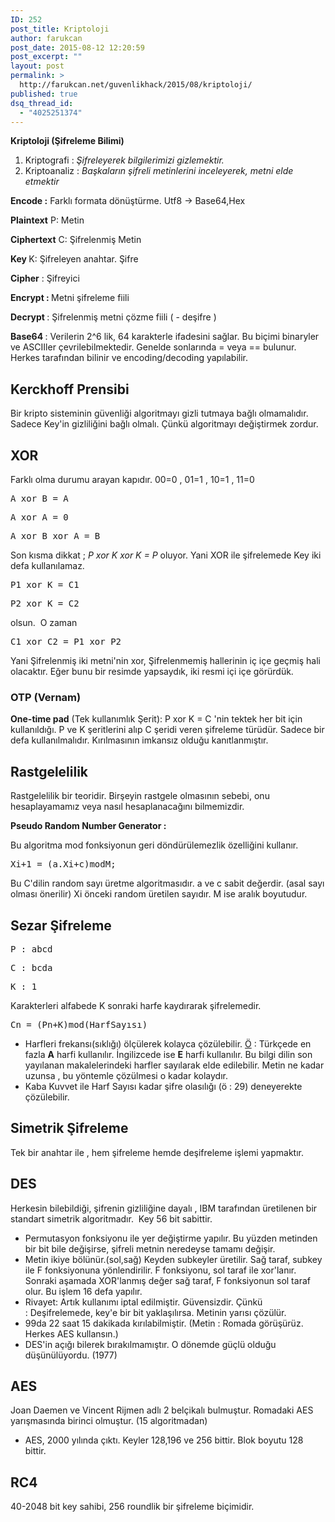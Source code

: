 ```yaml
---
ID: 252
post_title: Kriptoloji
author: farukcan
post_date: 2015-08-12 12:20:59
post_excerpt: ""
layout: post
permalink: >
  http://farukcan.net/guvenlikhack/2015/08/kriptoloji/
published: true
dsq_thread_id:
  - "4025251374"
---
```

<strong>Kriptoloji (Şifreleme Bilimi)</strong>
<ol>
	<li>Kriptografi :<em> Şifreleyerek bilgilerimizi gizlemektir.</em></li>
	<li>Kriptoanaliz : <em>Başkaların şifreli metinlerini inceleyerek, metni elde etmektir</em></li>
</ol>
<strong>Encode :</strong> Farklı formata dönüştürme. Utf8 -&gt; Base64,Hex

<strong>Plaintext</strong> P: Metin

<strong>Ciphertext</strong> C: Şifrelenmiş Metin

<strong>Key </strong>K: Şifreleyen anahtar. Şifre

<strong>Cipher</strong> : Şifreyici

<strong>Encrypt : </strong>Metni şifreleme fiili

<strong>Decrypt </strong>: Şifrelenmiş metni çözme fiili ( - deşifre )

<strong>Base64 </strong>: Verilerin 2^6 lik, 64 karakterle ifadesini sağlar. Bu biçimi binaryler ve ASCIIler çevrilebilmektedir. Genelde sonlarında = veya == bulunur. Herkes tarafından bilinir ve encoding/decoding yapılabilir.
<h2>Kerckhoff Prensibi</h2>
Bir kripto sisteminin güvenliği algoritmayı gizli tutmaya bağlı olmamalıdır. Sadece Key'in gizliliğini bağlı olmalı. Çünkü algoritmayı değiştirmek zordur.
<h2>XOR</h2>
Farklı olma durumu arayan kapıdır. 00=0 , 01=1 , 10=1 , 11=0
<pre>A xor B = A</pre>
<pre>A xor A = 0</pre>
<pre>A xor B xor A = B</pre>
Son kısma dikkat ; <em>P xor K xor K = P </em>oluyor. Yani XOR ile şifrelemede Key iki defa kullanılamaz.
<pre>P1 xor K = C1</pre>
<pre>P2 xor K = C2</pre>
olsun.  O zaman
<pre>C1 xor C2 = P1 xor P2</pre>
Yani Şifrelenmiş iki metni'nin xor, Şifrelenmemiş hallerinin iç içe geçmiş hali olacaktır. Eğer bunu bir resimde yapsaydık, iki resmi içi içe görürdük.
<h3>OTP (Vernam)</h3>
<strong>One-time pad</strong> (Tek kullanımlık Şerit): P xor K = C 'nin tektek her bit için kullanıldığı. P ve K şeritlerini alıp C şeridi veren şifreleme türüdür. Sadece bir defa kullanılmalıdır. Kırılmasının imkansız olduğu kanıtlanmıştır.
<h2>Rastgelelilik</h2>
Rastgelelilik bir teoridir. Birşeyin rastgele olmasının sebebi, onu hesaplayamamız veya nasıl hesaplanacağını bilmemizdir.

<strong>Pseudo Random Number Generator : </strong>

Bu algoritma mod fonksiyonun geri döndürülemezlik özelliğini kullanır.
<pre><strong></strong>Xi+1 = (a.Xi+c)modM;</pre>
Bu C'dilin random sayı üretme algoritmasıdır. a ve c sabit değerdir. (asal sayı olması önerilir) Xi önceki random üretilen sayıdır. M ise aralık boyutudur.
<h2>Sezar Şifreleme</h2>
<pre>P : abcd</pre>
<pre>C : bcda</pre>
<pre>K : 1</pre>
Karakterleri alfabede K sonraki harfe kaydırarak şifrelemedir.
<pre>Cn = (Pn+K)mod(HarfSayısı)</pre>
<ul>
	<li>Harfleri frekansı(sıklığı) ölçülerek kolayca çözülebilir. <span style="text-decoration: underline;">Ö</span> : Türkçede en fazla <strong>A</strong> harfi kullanılır. İngilizcede ise <strong>E</strong> harfi kullanılır. Bu bilgi dilin son yayılanan makalelerindeki harfler sayılarak elde edilebilir. Metin ne kadar uzunsa , bu yöntemle çözülmesi o kadar kolaydır.</li>
	<li>Kaba Kuvvet ile Harf Sayısı kadar şifre olasılığı (ö : 29) deneyerekte çözülebilir.</li>
</ul>
<h2>Simetrik Şifreleme</h2>
Tek bir anahtar ile , hem şifreleme hemde deşifreleme işlemi yapmaktır.
<h2>DES</h2>
Herkesin bilebildiği, şifrenin gizliliğine dayalı , IBM tarafından üretilenen bir standart simetrik algoritmadır.  Key 56 bit sabittir.
<ul>
	<li>Permutasyon fonksiyonu ile yer değiştirme yapılır. Bu yüzden metinden bir bit bile değişirse, şifreli metnin neredeyse tamamı değişir.</li>
	<li>Metin ikiye bölünür.(sol,sağ) Keyden subkeyler üretilir. Sağ taraf, subkey ile F fonksiyonuna yönlendirilir. F fonksiyonu, sol taraf ile xor'lanır. Sonraki aşamada XOR'lanmış değer sağ taraf, F fonksiyonun sol taraf olur. Bu işlem 16 defa yapılır.</li>
	<li>Rivayet: Artık kullanımı iptal edilmiştir. Güvensizdir. Çünkü : Deşifrelemede, key'e bir bit yaklaşılırsa. Metinin yarısı çözülür.</li>
	<li>99da 22 saat 15 dakikada kırılabilmiştir. (Metin : Romada görüşürüz. Herkes AES kullansın.)</li>
	<li>DES'in açığı bilerek bırakılmamıştır. O dönemde güçlü olduğu düşünülüyordu. (1977)</li>
</ul>
<h2>AES</h2>
Joan Daemen ve Vincent Rijmen adlı 2 belçikalı bulmuştur. Romadaki AES yarışmasında birinci olmuştur. (15 algoritmadan)
<ul>
	<li>AES, 2000 yılında çıktı. Keyler 128,196 ve 256 bittir. Blok boyutu 128 bittir.</li>
</ul>
<h2>RC4</h2>
40-2048 bit key sahibi, 256 roundlik bir şifreleme biçimidir.

&nbsp;